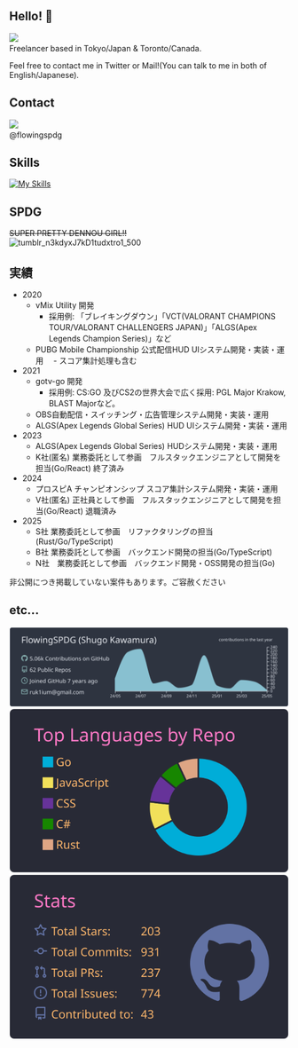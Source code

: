 ## Hello! 👋
![](https://komarev.com/ghpvc/?username=FlowingSPDG)  
Freelancer based in Tokyo/Japan & Toronto/Canada.

Feel free to contact me in Twitter or Mail!(You can talk to me in both of English/Japanese).

## Contact
[![](https://skillicons.dev/icons?i=discord)](@flowingspdg)  
@flowingspdg

## Skills
[![My Skills](https://skillicons.dev/icons?i=arduino,aws,gcp,rust,go,react,nextjs,vue,raspberrypi,supabase,tauri,ts,vscode)](https://skillicons.dev)

## SPDG
~~SUPER PRETTY DENNOU GIRL!!~~  
![tumblr_n3kdyxJ7kD1tudxtro1_500](https://github.com/user-attachments/assets/15c9a430-8597-419c-b4b9-58309fdd3d24)

## 実績
- 2020
  - vMix Utility 開発
    - 採用例: 「ブレイキングダウン」「VCT(VALORANT CHAMPIONS TOUR/VALORANT CHALLENGERS JAPAN)」「ALGS(Apex Legends Champion Series)」など
  - PUBG Mobile Championship 公式配信HUD UIシステム開発・実装・運用
  　- スコア集計処理も含む
- 2021
  - gotv-go 開発
    - 採用例: CS:GO 及びCS2の世界大会で広く採用: PGL Major Krakow, BLAST Majorなど。
  - OBS自動配信・スイッチング・広告管理システム開発・実装・運用
  - ALGS(Apex Legends Global Series) HUD UIシステム開発・実装・運用
- 2023
  - ALGS(Apex Legends Global Series) HUDシステム開発・実装・運用
  - K社(匿名) 業務委託として参画　フルスタックエンジニアとして開発を担当(Go/React) 終了済み
- 2024
  - プロスピA チャンピオンシップ スコア集計システム開発・実装・運用
  - V社(匿名) 正社員として参画　フルスタックエンジニアとして開発を担当(Go/React) 退職済み
- 2025
  - S社 業務委託として参画　リファクタリングの担当(Rust/Go/TypeScript)
  - B社 業務委託として参画　バックエンド開発の担当(Go/TypeScript)
  - N社　業務委託として参画　バックエンド開発・OSS開発の担当(Go)

非公開につき掲載していない案件もあります。ご容赦ください

## etc...
[![](https://raw.githubusercontent.com/FlowingSPDG/FlowingSPDG/main/profile-summary-card-output/nord_dark/0-profile-details.svg)](https://github.com/vn7n24fzkq/github-profile-summary-cards)  
[![](https://raw.githubusercontent.com/FlowingSPDG/FlowingSPDG/main/profile-summary-card-output/dracula/1-repos-per-language.svg)](https://github.com/vn7n24fzkq/github-profile-summary-cards)
[![](https://raw.githubusercontent.com/FlowingSPDG/FlowingSPDG/main/profile-summary-card-output/dracula/3-stats.svg)](https://github.com/vn7n24fzkq/github-profile-summary-cards)  
